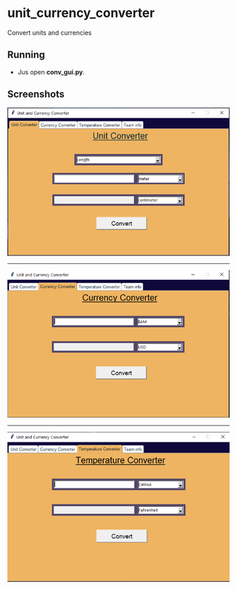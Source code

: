 # unit_currency_converter
Convert units and currencies

## Running

- Jus open **conv_gui.py**.

## Screenshots

![Screenshot](main.png)

---

![Screenshot](currency.png)

---

![Screenshot](temp.png)
